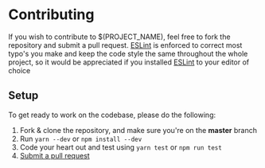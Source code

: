 # Contributing

If you wish to contribute to $(PROJECT_NAME), feel free to fork the repository and submit a pull request.
[ESLint](https://eslint.org/) is enforced to correct most typo's you make and keep the code style the same throughout the whole project, so it would be appreciated if you installed [ESLint](https://eslint.org/) to your editor of choice

## Setup
To get ready to work on the codebase, please do the following:

1. Fork & clone the repository, and make sure you're on the **master** branch
2. Run `yarn --dev` or `npm install --dev`
4. Code your heart out and test using `yarn test` or `npm run test`
6. [Submit a pull request](https://github.com/Wessel/$(PROJECT_NAME)/compare)
